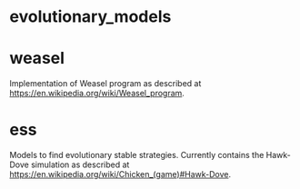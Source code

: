 # evolutionary_models

# weasel
Implementation of Weasel program as described at https://en.wikipedia.org/wiki/Weasel_program.

# ess
Models to find evolutionary stable strategies. Currently contains the Hawk-Dove simulation as described at https://en.wikipedia.org/wiki/Chicken_(game)#Hawk-Dove.
